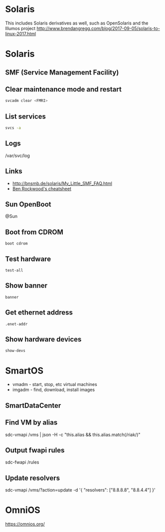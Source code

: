 # Solaris
This includes Solaris derivatives as well, such as OpenSolaris and the Illumos project
<http://www.brendangregg.com/blog/2017-09-05/solaris-to-linux-2017.html>

# Solaris

## SMF (Service Management Facility)

Clear maintenance mode and restart
----------------------------------

```bash
svcadm clear <FMRI>
```

List services
-------------

```bash
svcs -a
```

Logs
----

/var/svc/log

Links
-----

* <http://bnsmb.de/solaris/My_Little_SMF_FAQ.html>
* [Ben Rockwood's cheatsheet](http://www.cuddletech.com/blog/pivot/entry.php?id=182)


## Sun OpenBoot
@Sun

Boot from CDROM
---------------

	boot cdrom

Test hardware
-------------

	test-all

Show banner
-----------
	banner

Get ethernet address
--------------------
	.enet-addr

Show hardware devices
---------------------
	show-devs




# SmartOS

* vmadm - start, stop, etc virtual machines
* imgadm - find, download, install images




## SmartDataCenter

Find VM by alias
----------------



 sdc-vmapi /vms | json -H -c "this.alias &amp;&amp; this.alias.match(/riak/)"

Output fwapi rules
------------------



 sdc-fwapi /rules

Update resolvers
----------------



 sdc-vmapi  /vms/<uuid>?action=update -d '{ "resolvers": ["8.8.8.8", "8.8.4.4"] }'

# OmniOS
https://omnios.org/



